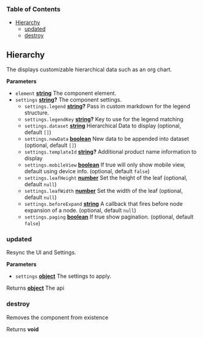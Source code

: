 <!-- Generated by documentation.js. Update this documentation by updating the source code. -->

### Table of Contents

-   [Hierarchy][1]
    -   [updated][2]
    -   [destroy][3]

## Hierarchy

The displays customizable hierarchical data such as an org chart.

**Parameters**

-   `element` **[string][4]** The component element.
-   `settings` **[string][4]?** The component settings.
    -   `settings.legend` **[string][4]?** Pass in custom markdown for the legend structure.
    -   `settings.legendKey` **[string][4]?** Key to use for the legend matching
    -   `settings.dataset` **[string][4]** Hierarchical Data to display (optional, default `[]`)
    -   `settings.newData` **[boolean][5]** New data to be appended into dataset (optional, default `[]`)
    -   `settings.templateId` **[string][4]?** Additional product name information to display
    -   `settings.mobileView` **[boolean][5]** If true will only show mobile view, default using device info. (optional, default `false`)
    -   `settings.leafHeight` **[number][6]** Set the height of the leaf (optional, default `null`)
    -   `settings.leafWidth` **[number][6]** Set the width of the leaf (optional, default `null`)
    -   `settings.beforeExpand` **[string][4]** A callback that fires before node expansion of a node. (optional, default `null`)
    -   `settings.paging` **[boolean][5]** If true show pagination. (optional, default `false`)

### updated

Resync the UI and Settings.

**Parameters**

-   `settings` **[object][7]** The settings to apply.

Returns **[object][7]** The api

### destroy

Removes the component from existence

Returns **void** 

[1]: #hierarchy

[2]: #updated

[3]: #destroy

[4]: https://developer.mozilla.org/docs/Web/JavaScript/Reference/Global_Objects/String

[5]: https://developer.mozilla.org/docs/Web/JavaScript/Reference/Global_Objects/Boolean

[6]: https://developer.mozilla.org/docs/Web/JavaScript/Reference/Global_Objects/Number

[7]: https://developer.mozilla.org/docs/Web/JavaScript/Reference/Global_Objects/Object
